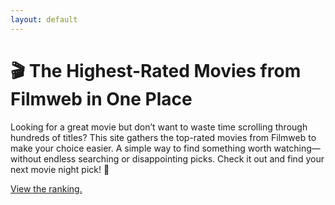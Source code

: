 ```yaml
---
layout: default
---
```


# 🎬 **The Highest-Rated Movies from Filmweb in One Place**

Looking for a great movie but don’t want to waste time scrolling through hundreds of titles? This site gathers the top-rated movies from Filmweb to make your choice easier. A simple way to find something worth watching—without endless searching or disappointing picks. Check it out and find your next movie night pick! 🍿

[View the ranking.](https://maciej-konert.github.io/filmweb_movies.html)
